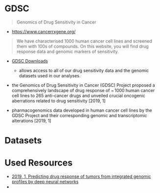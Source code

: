 
# GDSC
> Genomics of Drug Sensitivity in Cancer

- https://www.cancerrxgene.org/

> We have characterised 1000 human cancer cell lines and screened them with 100s of compounds.
On this website, you will find drug response data and genomic markers of sensitivity.

- [GDSC Downloads](https://www.cancerrxgene.org/downloads/bulk_download)
  - allows access to all of our drug sensitivity data and the genomic datasets used in our analyses.

- the Genomics of Drug Sensitivity in Cancer (GDSC) Project proposed a comprehensively landscape of drug response of ~ 1000 human cancer cell lines to 265 anti-cancer drugs and unveiled crucial oncogenic aberrations related to drug sensitivity [2019, 1]
- pharmacogenomics data developed in human cancer cell lines by the GDSC Project and their corresponding genomic and transcriptomic alterations [2019, 1]


# Datasets 

# Used Resources

- [2019, 1, Predicting drug response of tumors from integrated genomic profiles by deep neural networks](https://bmcmedgenomics.biomedcentral.com/articles/10.1186/s12920-018-0460-9)
- 


